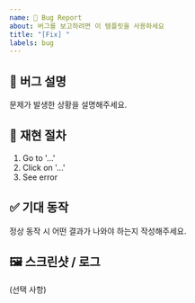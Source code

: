 ```yaml
---
name: 🐛 Bug Report
about: 버그를 보고하려면 이 템플릿을 사용하세요
title: "[Fix] "
labels: bug
---
```


## 📄 버그 설명
문제가 발생한 상황을 설명해주세요.

## 🔁 재현 절차
1. Go to '...'
2. Click on '...'
3. See error

## ✅ 기대 동작
정상 동작 시 어떤 결과가 나와야 하는지 작성해주세요.

## 🖼️ 스크린샷 / 로그
(선택 사항)
